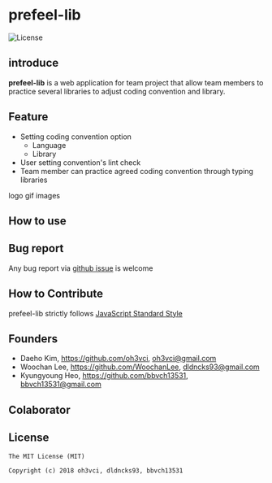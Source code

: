 # prefeel-lib
![License](https://img.shields.io/github/license/mashape/apistatus.svg)

## introduce
 **prefeel-lib** is a web application for team project that allow team members to practice several libraries to adjust coding convention and library.

## Feature
- Setting coding convention option
	- Language
	- Library 
- User setting convention's lint check
- Team member can practice agreed coding convention through typing libraries

logo
gif images


## How to use

## Bug report
Any bug report via [github issue](https://github.com/bbvch13531/prefeel-lib/issues) is welcome
## How to Contribute

prefeel-lib strictly follows [JavaScript Standard Style](https://standardjs.com/)
## Founders
- Daeho Kim, https://github.com/oh3vci, oh3vci@gmail.com
- Woochan Lee, https://github.com/WoochanLee, dldncks93@gmail.com
- Kyungyoung Heo, https://github.com/bbvch13531, bbvch13531@gmail.com

## Colaborator



## License
```
The MIT License (MIT)

Copyright (c) 2018 oh3vci, dldncks93, bbvch13531
```